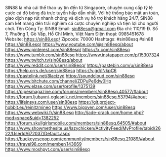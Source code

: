 SIN88 là nhà cái thể thao uy tín đến từ Singapore, chuyên cung cấp tỷ lệ cược cá độ bóng đá trực tuyến hấp dẫn nhất. Với hệ thống bảo mật an toàn, giao dịch nạp rút nhanh chóng và dịch vụ hỗ trợ khách hàng 24/7, SIN88 cam kết mang đến trải nghiệm cá cược chuyên nghiệp và tiện lợi cho người chơi.
Tên Công Ty: SIN88
Email: sin88esq@gmail.com
Địa chỉ: 110/19 Đ. Số 7, Phường 1, Gò Vấp, Hồ Chí Minh, Việt Nam
Điện thoại: 0985451678
Website: https://sin88.esq/
Zipcode: 70000
Hashtags: #sin88esq #sin88
https://sin88.esq/
https://www.youtube.com/@sin88esq/about
https://www.pinterest.com/sin88esq/
https://x.com/sin88esq
https://www.tumblr.com/sin88esq
https://www.instapaper.com/p/15307324
https://www.twitch.tv/sin88esq/about
https://www.reddit.com/user/sin88esq/
https://pastebin.com/u/sin88esq
https://help.orrs.de/user/sin88esq
https://v.gd/lNkpC6
https://pastelink.net/8lacizyd
https://soundcloud.com/sin88esq
https://www.bitchute.com/channel/ZDPuPe6dw0Hp
https://www.elzse.com/user/profile/1375139
https://pipesmagazine.com/forums/members/sin88esq.40577/#about
https://forum.ljubavni-oglasnik.net/members/sin88esq.53794/#about
https://lifeinsys.com/user/sin88esq
https://git.project-hobbit.eu/reinitzmineo
https://www.bigoven.com/user/sin88esq
https://www.webwiki.fr/sin88.esq
http://jade-crack.com/home.php?mod=space&uid=1382252
https://forum.skullgirlsmobile.com/members/sin88esq.64505/#about
https://www.showmethesite.us/lazychicken/ActivityFeed/MyProfile/tabid/2622/UserId/672037/Default.aspx
https://buckeyescoop.com/community/members/sin88esq.21089/#about
https://travel98.com/member/143669
https://www.moshpyt.com/user/sin88esq